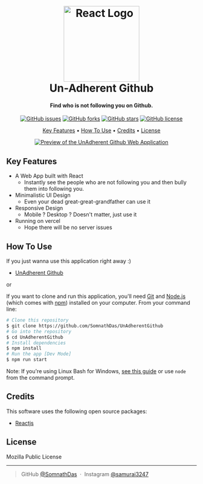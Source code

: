 <h1 align="center">
  <br>
  <a href="https://github.com/SomnathDas/UnAdherentGithub"><img src="https://upload.wikimedia.org/wikipedia/commons/a/a7/React-icon.svg" alt="React Logo" width="200"></a>
  <br>
  Un-Adherent Github
  <br>
</h1>

<h4 align="center">Find who is not following you on Github.</h4>

<div align="center">
            <a href="https://github.com/SomnathDas/UnAdherentGithub/issues"><img alt="GitHub issues" src="https://img.shields.io/github/issues/SomnathDas/UnAdherentGithub?style=for-the-badge"></a>
  <a href="https://github.com/SomnathDas/UnAdherentGithub/network"><img alt="GitHub forks" src="https://img.shields.io/github/forks/SomnathDas/UnAdherentGithub?style=for-the-badge"></a>
  <a href="https://github.com/SomnathDas/UnAdherentGithub/stargazers"><img alt="GitHub stars" src="https://img.shields.io/github/stars/SomnathDas/UnAdherentGithub?style=for-the-badge"></a>
  <a href="https://github.com/SomnathDas/UnAdherentGithub/blob/main/LICENSE"><img alt="GitHub license" src="https://img.shields.io/github/license/SomnathDas/UnAdherentGithub?style=for-the-badge"></a>
</div>


<p align="center">
  <a href="#key-features">Key Features</a> •
  <a href="#how-to-use">How To Use</a> •
  <a href="#credits">Credits</a> •
  <a href="#license">License</a>
</p>

<div align="center">
  <a href="https://github.com/SomnathDas/UnAdherentGithub">
    <img src="https://i.imgur.com/iw2Pj3Z.gif" alt="Preview of the UnAdherent Github Web Application">
  </a>
 </div>

## Key Features

* A Web App built with React
  - Instantly see the people who are not following you and then bully them into following you.
* Minimalistic UI Design
  - Even your dead great-great-grandfather can use it
* Responsive Design
  - Mobile ? Desktop ? Doesn't matter, just use it
* Running on vercel
  - Hope there will be no server issues

## How To Use

If you just wanna use this application right away :)
- [UnAdherent Github](https://un-adherent-github.vercel.app/)

or 

If you want to clone and run this application, you'll need [Git](https://git-scm.com) and [Node.js](https://nodejs.org/en/download/) (which comes with [npm](http://npmjs.com)) installed on your computer. From your command line:

```bash
# Clone this repository
$ git clone https://github.com/SomnathDas/UnAdherentGithub
# Go into the repository
$ cd UnAdherentGithub
# Install dependencies
$ npm install
# Run the app [Dev Mode]
$ npm run start
```

Note: If you're using Linux Bash for Windows, [see this guide](https://www.howtogeek.com/261575/how-to-run-graphical-linux-desktop-applications-from-windows-10s-bash-shell/) or use `node` from the command prompt.

## Credits

This software uses the following open source packages:

- [Reactjs](https://reactjs.org/)

## License

Mozilla Public License

---

> GitHub [@SomnathDas](https://github.com/SomnathDas) &nbsp;&middot;&nbsp;
> Instagram [@samurai3247](https://www.instagram.com/samurai3247/)
